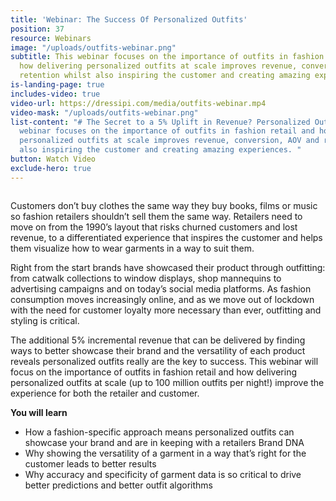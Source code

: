 ```yaml
---
title: 'Webinar: The Success Of Personalized Outfits'
position: 37
resource: Webinars
image: "/uploads/outfits-webinar.png"
subtitle: This webinar focuses on the importance of outfits in fashion retail and
  how delivering personalized outfits at scale improves revenue, conversion, AOV and
  retention whilst also inspiring the customer and creating amazing experiences.
is-landing-page: true
includes-video: true
video-url: https://dressipi.com/media/outfits-webinar.mp4
video-mask: "/uploads/outfits-webinar.png"
list-content: "# The Secret to a 5% Uplift in Revenue? Personalized Outfits\n\nThis
  webinar focuses on the importance of outfits in fashion retail and how delivering
  personalized outfits at scale improves revenue, conversion, AOV and retention whilst
  also inspiring the customer and creating amazing experiences. "
button: Watch Video
exclude-hero: true
---
```


<h1 style="font-size:0px;font-color:white;padding:0;margin:0;line-height:0">Webinar: The Success Of Personalized Outfits</h1>

Customers don’t buy clothes the same way they buy books, films or music so fashion retailers shouldn’t sell them the same way. Retailers need to move on from the 1990’s layout that risks churned customers and lost revenue, to a differentiated experience that inspires the customer and helps them visualize how to wear garments in a way to suit them. 

Right from the start brands have showcased their product through outfitting: from catwalk collections to window displays, shop mannequins to advertising campaigns and on today’s social media platforms. As fashion consumption moves increasingly online, and as we move out of lockdown with the need for customer loyalty more necessary than ever, outfitting and styling is critical. 

The additional 5% incremental revenue that can be delivered by finding ways to better showcase their brand and the versatility of each product reveals personalized outfits really are the key to success. This webinar will focus on the importance of outfits in fashion retail and how delivering personalized outfits at scale (up to 100 million outfits per night!) improve the experience for both the retailer and customer.

<p style="font-weight: bold; width: 100%">You will learn</p>

- How a fashion-specific approach means personalized outfits can showcase your brand and are in keeping with a retailers Brand DNA
- Why showing the versatility of a garment in a way that’s right for the customer leads to better results
- Why accuracy and specificity of garment data is so critical to drive better predictions and better outfit algorithms
